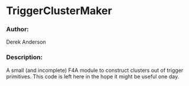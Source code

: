 # TriggerClusterMaker

### Author:
Derek Anderson

### Description:
A small (and incomplete) F4A module to construct clusters out of trigger primitives. This code is
left here in the hope it might be useful one day.
